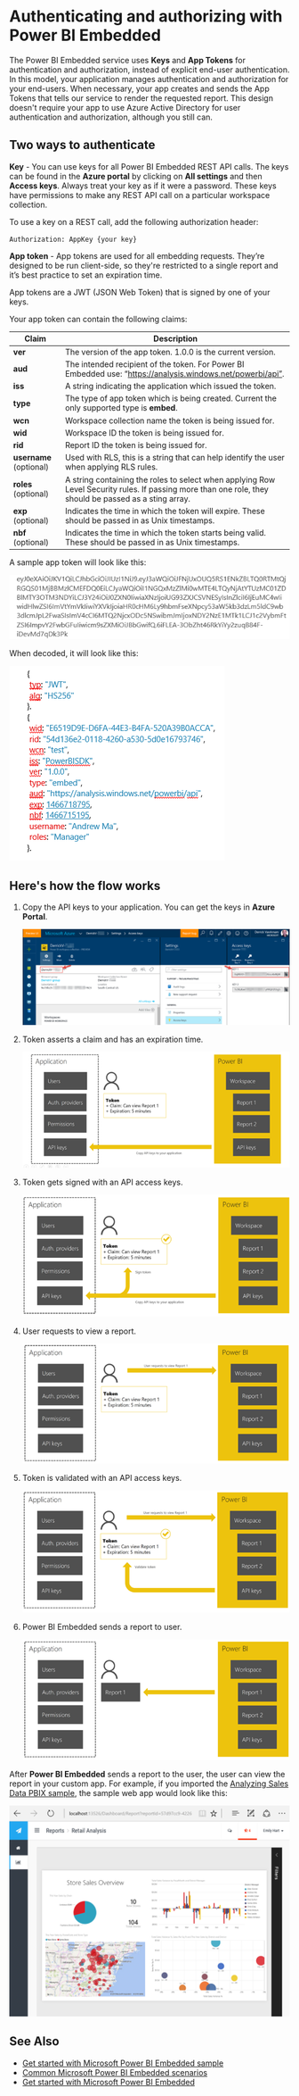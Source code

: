 <properties
   pageTitle="Authenticating and authorizing with Power BI Embedded"
   description="Authenticating and authorizing with Power BI Embedded"
   services="power-bi-embedded"
   documentationCenter=""
   authors="minewiskan"
   manager="NA"
   editor=""
   tags=""/>
<tags
   ms.service="power-bi-embedded"
   ms.devlang="NA"
   ms.topic="article"
   ms.tgt_pltfrm="NA"
   ms.workload="powerbi"
   ms.date="07/01/2016"
   ms.author="owend"/>

# Authenticating and authorizing with Power BI Embedded

The Power BI Embedded service uses **Keys** and **App Tokens** for authentication and authorization, instead of explicit end-user authentication. In this model, your application manages authentication and authorization for your end-users. When necessary, your app creates and sends the App Tokens that tells our service to render the requested report. This design doesn't require your app to use Azure Active Directory for user authentication and authorization, although you still can.

## Two ways to authenticate

**Key** -  You can use keys for all Power BI Embedded REST API calls. The keys can be found in the **Azure portal** by clicking on **All settings** and then **Access keys**. Always treat your key as if it were a password. These keys have permissions to make any REST API call on a particular workspace collection.

To use a key on a REST call, add the following authorization header:            

    Authorization: AppKey {your key}

**App token** - App tokens are used for all embedding requests. They’re designed to be run client-side, so they're restricted to a single report and it’s best practice to set an expiration time.

App tokens are a JWT (JSON Web Token) that is signed by one of your keys.

Your app token can contain the following claims:

| Claim      | Description        |
|--------------|------------|
| **ver**      | The version of the app token. 1.0.0 is the current version.       |
| **aud**      | The intended recipient of the token. For Power BI Embedded use: “https://analysis.windows.net/powerbi/api”.  |
| **iss**      |  A string indicating the application which issued the token.    |
| **type**     | The type of app token which is being created. Current the only supported type is **embed**.   |
| **wcn**      | Workspace collection name the token is being issued for.  |
| **wid**      | Workspace ID the token is being issued for.  |
| **rid**      | Report ID the token is being issued for.     |
| **username** (optional) |  Used with RLS, this is a string that can help identify the user when applying RLS rules. |
| **roles** (optional)   |   A string containing the roles to select when applying Row Level Security rules. If passing more than one role, they should be passed as a sting array.    |
| **exp** (optional)    |   Indicates the time in which the token will expire. These should be passed in as Unix timestamps.   |
| **nbf** (optional)    |   Indicates the time in which the token starts being valid. These should be passed in as Unix timestamps.   |

A sample app token will look like this:

![](media\power-bi-embedded-app-token-flow\power-bi-embedded-app-token-flow-sample-coded.png)


When decoded, it will look like this:

![](media\power-bi-embedded-app-token-flow\power-bi-embedded-app-token-flow-sample-decoded.png)


## Here's how the flow works

1. Copy the API keys to your application. You can get the keys in **Azure Portal**.

    ![](media\powerbi-embedded-get-started-sample\azure-portal.png)

2. Token asserts a claim and has an expiration time.

    ![](media\powerbi-embedded-get-started-sample\power-bi-embedded-token-2.png)

3. Token gets signed with an API access keys.

    ![](media\powerbi-embedded-get-started-sample\power-bi-embedded-token-3.png)

4. User requests to view a report.

    ![](media\powerbi-embedded-get-started-sample\power-bi-embedded-token-4.png)

5.	Token is validated with an API access keys.

    ![](media\powerbi-embedded-get-started-sample\power-bi-embedded-token-5.png)

6.	Power BI Embedded sends a report to user.

    ![](media\powerbi-embedded-get-started-sample\power-bi-embedded-token-6.png)

After **Power BI Embedded** sends a report to the user, the user can view the report in your custom app. For example, if you imported the [Analyzing Sales Data PBIX sample](http://download.microsoft.com/download/1/4/E/14EDED28-6C58-4055-A65C-23B4DA81C4DE/Analyzing_Sales_Data.pbix), the sample web app would look like this:

![](media\powerbi-embedded-get-started-sample\sample-web-app.png)

## See Also
- [Get started with Microsoft Power BI Embedded sample](power-bi-embedded-get-started-sample.md)
- [Common Microsoft Power BI Embedded scenarios](power-bi-embedded-scenarios.md)
- [Get started with Microsoft Power BI Embedded](power-bi-embedded-get-started.md)
